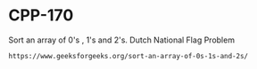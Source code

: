 # CPP-170
Sort an array of 0's , 1's and 2's. Dutch National Flag Problem





    https://www.geeksforgeeks.org/sort-an-array-of-0s-1s-and-2s/
